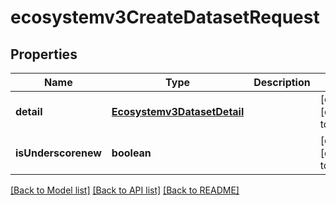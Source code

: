 # ecosystemv3CreateDatasetRequest

## Properties
Name | Type | Description | Notes
------------ | ------------- | ------------- | -------------
**detail** | [**Ecosystemv3DatasetDetail**](Ecosystemv3DatasetDetail.md) |  | [optional] [default to null]
**isUnderscorenew** | **boolean** |  | [optional] [default to null]

[[Back to Model list]](../README.md#documentation-for-models) [[Back to API list]](../README.md#documentation-for-api-endpoints) [[Back to README]](../README.md)



